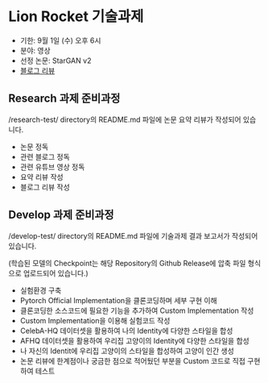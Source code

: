 # Lion Rocket 기술과제
- 기한: 9월 1일 (수) 오후 6시
- 분야: 영상
- 선정 논문: StarGAN v2
- [블로그 리뷰](https://shoveling-pig.github.io/dev/2021/08/26/dev-ml-stargan-v2/)

## Research 과제 준비과정

/research-test/ directory의 README.md 파일에 논문 요약 리뷰가 작성되어 있습니다.

- 논문 정독
- 관련 블로그 정독
- 관련 유튜브 영상 정독
- 요약 리뷰 작성
- 블로그 리뷰 작성

## Develop 과제 준비과정

/develop-test/ directory의 README.md 파일에 기술과제 결과 보고서가 작성되어 있습니다.

(학습된 모델의 Checkpoint는 해당 Repository의 Github Release에 압축 파일 형식으로 업로드되어 있습니다.)

- 실험환경 구축
- Pytorch Official Implementation을 클론코딩하며 세부 구현 이해
- 클론코딩한 소스코드에 필요한 기능을 추가하여 Custom Implementation 작성
- Custom Implementation을 이용해 실험코드 작성
- CelebA-HQ 데이터셋을 활용하여 나의 Identity에 다양한 스타일을 합성
- AFHQ 데이터셋을 활용하여 우리집 고양이의 Identity에 다양한 스타일을 합성
- 나 자신의 Identit에 우리집 고양이의 스타일을 합성하여 고양이 인간 생성
- 논문 리뷰에 한계점이나 궁금한 점으로 적어뒀던 부분을 Custom 코드로 직접 구현하여 테스트
